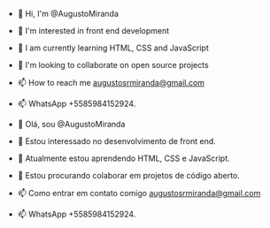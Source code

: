- 👋 Hi, I'm @AugustoMiranda
- 👀 I'm interested in front end development
- 🌱 I am currently learning HTML, CSS and JavaScript
- 💞️ I'm looking to collaborate on open source projects
- 📫 How to reach me augustosrmiranda@gmail.com
- 📫 WhatsApp +5585984152924.

- 👋 Olá, sou @AugustoMiranda
- 👀 Estou interessado no desenvolvimento de front end.
- 🌱 Atualmente estou aprendendo HTML, CSS e JavaScript.
- 💞️ Estou procurando colaborar em projetos de código aberto.
- 📫 Como entrar em contato comigo augustosrmiranda@gmail.com
- 📫 WhatsApp +5585984152924.

<!---
AugustoMiranda/AugustoMiranda is a ✨ special ✨ repository because its `README.md` (this file) appears on your GitHub profile.
You can click the Preview link to take a look at your changes.
--->
